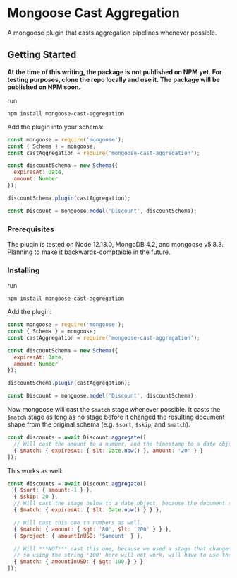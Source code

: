# Mongoose Cast Aggregation

A mongoose plugin that casts aggregation pipelines whenever possible.

## Getting Started
**At the time of this writing, the package is not published on NPM yet. For testing purposes, clone the repo locally and use it. The package will be published on NPM soon.**


run
```
npm install mongoose-cast-aggregation
```

Add the plugin into your schema:
```js
const mongoose = require('mongoose');
const { Schema } = mongoose;
const castAggregation = require('mongoose-cast-aggregation');

const discountSchema = new Schema({
  expiresAt: Date,
  amount: Number
});

discountSchema.plugin(castAggregation);

const Discount = mongoose.model('Discount', discountSchema);
```


### Prerequisites

The plugin is tested on Node 12.13.0, MongoDB 4.2, and mongoose v5.8.3.
Planning to make it backwards-comptaible in the future.


### Installing

run 
```
npm install mongoose-cast-aggregation
```

Add the plugin:

```js
const mongoose = require('mongoose');
const { Schema } = mongoose;
const castAggregation = require('mongoose-cast-aggregation');

const discountSchema = new Schema({
  expiresAt: Date,
  amount: Number
});

discountSchema.plugin(castAggregation);

const Discount = mongoose.model('Discount', discountSchema);
```

Now mongoose will cast the `$match` stage whenever possible. It casts the `$match` stage as long as no stage before it changed the resulting document shape from the original schema (e.g. `$sort`, `$skip`, and `$match`).

```js
const discounts = await Discount.aggregate([
  // Will cast the amount to a number, and the timestamp to a date object
  { $match: { expiresAt: { $lt: Date.now() }, amount: '20' } }
]);
```

This works as well:

```js
const discounts = await Discount.aggregate([
  { $sort: { amount:-1 } },
  { $skip: 20 },
  // Will cast the stage below to a date object, because the document shape hasn't changed yet.
  { $match: { expiresAt: { $lt: Date.now() } } },

  // Will cast this one to numbers as well.
  { $match: { amount: { $gt: '80', $lt: '200' } } },
  { $project: { amountInUSD: '$amount' } },

  // Will ***NOT*** cast this one, because we used a stage that changed the shape of the document.
  // so using the string '100' here will not work, will have to use the correct type of number in order to get results.
  { $match: { amountInUSD: { $gt: 100 } } }
]);
```